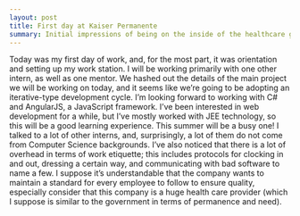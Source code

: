 ```yaml
---
layout: post
title: First day at Kaiser Permanente
summary: Initial impressions of being on the inside of the healthcare giant
---
```

Today was my first day of work, and, for the most part, it was orientation and setting up my work station. I will be working primarily with one other intern, as well as one mentor. We hashed out the details of the main project we will be working on today, and it seems like we’re going to be adopting an iterative-type development cycle. I’m looking forward to working with C# and AngularJS, a JavaScript framework. I’ve been interested in web development for a while, but I’ve mostly worked with JEE technology, so this will be a good learning experience. This summer will be a busy one! I talked to a lot of other interns, and, surprisingly, a lot of them do not come from Computer Science backgrounds. I’ve also noticed that there is a lot of overhead in terms of work etiquette; this includes protocols for clocking in and out, dressing a certain way, and communicating with bad software to name a few. I suppose it’s understandable that the company wants to maintain a standard for every employee to follow to ensure quality, especially consider that this company is a huge health care provider (which I suppose is similar to the government in terms of permanence and need).
